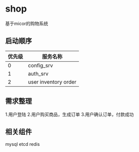 # shop

基于micor的购物系统

## 启动顺序

| 优先级 | 服务名称 | 
| -------- | -------- |
| 0      | config_srv     | 
| 1      | auth_srv     | 
| 2      | user inventory order  |

## 需求整理
1.用户登陆
2.用户购买商品，生成订单
3.用户确认订单，付款成功

## 相关组件
mysql etcd redis